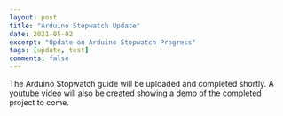 ```yaml
---
layout: post
title: "Arduino Stopwatch Update"
date: 2021-05-02
excerpt: "Update on Arduino Stopwatch Progress"
tags: [update, test]
comments: false
---
```


The Arduino Stopwatch guide will be uploaded and completed shortly. A youtube video will also be created showing a demo of the completed project to come.